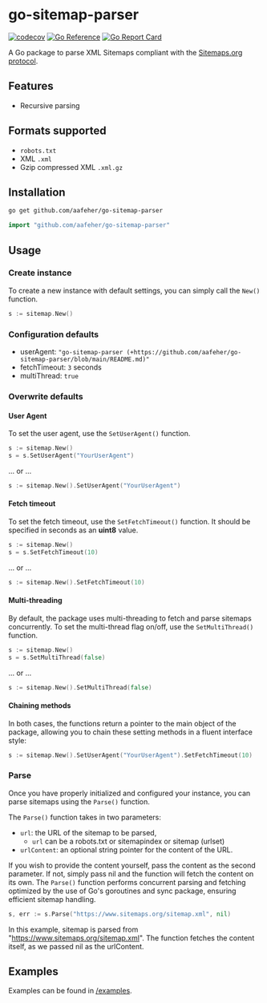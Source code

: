# go-sitemap-parser

[![codecov](https://codecov.io/gh/aafeher/go-sitemap-parser/graph/badge.svg?token=KEABI9UTQY)](https://codecov.io/gh/aafeher/go-sitemap-parser)
[![Go Reference](https://pkg.go.dev/badge/github.com/aafeher/go-sitemap-parser.svg)](https://pkg.go.dev/github.com/aafeher/go-sitemap-parser)
[![Go Report Card](https://goreportcard.com/badge/github.com/aafeher/go-sitemap-parser)](https://goreportcard.com/report/github.com/aafeher/go-sitemap-parser)

A Go package to parse XML Sitemaps compliant with the [Sitemaps.org protocol](http://www.sitemaps.org/protocol.html).

## Features
- Recursive parsing

## Formats supported
- `robots.txt`
- XML `.xml`
- Gzip compressed XML `.xml.gz`

## Installation

```bash
go get github.com/aafeher/go-sitemap-parser
```

```go
import "github.com/aafeher/go-sitemap-parser"
```

## Usage

### Create instance

To create a new instance with default settings, you can simply call the `New()` function.
```go
s := sitemap.New()
```

### Configuration defaults

 - userAgent: `"go-sitemap-parser (+https://github.com/aafeher/go-sitemap-parser/blob/main/README.md)"`
 - fetchTimeout: `3` seconds
 - multiThread: `true`

### Overwrite defaults

#### User Agent

To set the user agent, use the `SetUserAgent()` function.

```go
s := sitemap.New()
s = s.SetUserAgent("YourUserAgent")
```
... or ...
```go
s := sitemap.New().SetUserAgent("YourUserAgent")
```

#### Fetch timeout

To set the fetch timeout, use the `SetFetchTimeout()` function. It should be specified in seconds as an **uint8** value.

```go
s := sitemap.New()
s = s.SetFetchTimeout(10)
```
... or ...
```go
s := sitemap.New().SetFetchTimeout(10)
```

#### Multi-threading

By default, the package uses multi-threading to fetch and parse sitemaps concurrently.
To set the multi-thread flag on/off, use the `SetMultiThread()` function.

```go
s := sitemap.New()
s = s.SetMultiThread(false)
```
... or ...
```go
s := sitemap.New().SetMultiThread(false)
```

#### Chaining methods

In both cases, the functions return a pointer to the main object of the package, allowing you to chain these setting methods in a fluent interface style:
```go
s := sitemap.New().SetUserAgent("YourUserAgent").SetFetchTimeout(10)
```

### Parse

Once you have properly initialized and configured your instance, you can parse sitemaps using the `Parse()` function.

The `Parse()` function takes in two parameters:
 - `url`: the URL of the sitemap to be parsed,
   - `url` can be a robots.txt or sitemapindex or sitemap (urlset)
 - `urlContent`: an optional string pointer for the content of the URL.

If you wish to provide the content yourself, pass the content as the second parameter. If not, simply pass nil and the function will fetch the content on its own.
The `Parse()` function performs concurrent parsing and fetching optimized by the use of Go's goroutines and sync package, ensuring efficient sitemap handling.

```go
s, err := s.Parse("https://www.sitemaps.org/sitemap.xml", nil)
```
In this example, sitemap is parsed from "https://www.sitemaps.org/sitemap.xml". The function fetches the content itself, as we passed nil as the urlContent.

## Examples

Examples can be found in [/examples](https://github.com/aafeher/go-sitemap-parser/tree/main/examples).
